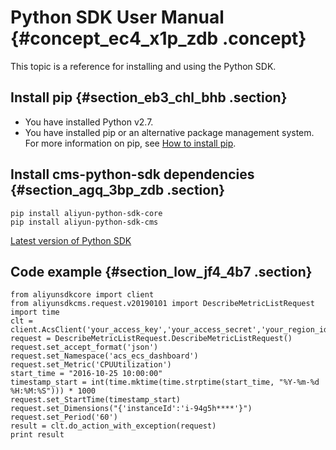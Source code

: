 # Python SDK User Manual {#concept_ec4_x1p_zdb .concept}

This topic is a reference for installing and using the Python SDK.

## Install pip {#section_eb3_chl_bhb .section}

-   You have installed Python v2.7.
-   You have installed pip or an alternative package management system. For more information on pip, see [How to install pip](http://pip-cn.readthedocs.org/en/latest/installing.html).

## Install cms-python-sdk dependencies {#section_agq_3bp_zdb .section}

```
pip install aliyun-python-sdk-core
pip install aliyun-python-sdk-cms
```

[Latest version of Python SDK](https://github.com/aliyun/aliyun-openapi-python-sdk/blob/master/aliyun-python-sdk-cms/aliyunsdkcms/request/v20190101/PutCustomMetricRequest.py)

## Code example {#section_low_jf4_4b7 .section}

```
from aliyunsdkcore import client
from aliyunsdkcms.request.v20190101 import DescribeMetricListRequest
import time
clt = client.AcsClient('your_access_key','your_access_secret','your_region_id')
request = DescribeMetricListRequest.DescribeMetricListRequest()
request.set_accept_format('json')
request.set_Namespace('acs_ecs_dashboard')
request.set_Metric('CPUUtilization')
start_time = "2016-10-25 10:00:00"
timestamp_start = int(time.mktime(time.strptime(start_time, "%Y-%m-%d %H:%M:%S"))) * 1000
request.set_StartTime(timestamp_start)
request.set_Dimensions("{'instanceId':'i-94g5h****'}")
request.set_Period('60')
result = clt.do_action_with_exception(request)
print result
```

